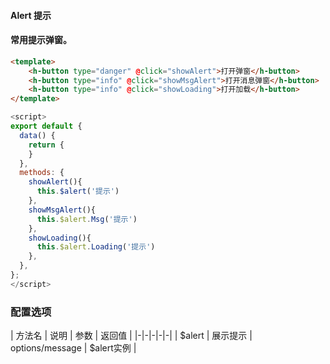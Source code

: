 #### Alert 提示


#### 常用提示弹窗。

``` html
<template>
    <h-button type="danger" @click="showAlert">打开弹窗</h-button>
    <h-button type="info" @click="showMsgAlert">打开消息弹窗</h-button>
    <h-button type="info" @click="showLoading">打开加载</h-button>
</template>
```
``` js
<script>
export default {
  data() {
    return {
    }
  },
  methods: {
    showAlert(){
      this.$alert('提示')
    },
    showMsgAlert(){
      this.$alert.Msg('提示')
    },
    showLoading(){
      this.$alert.Loading('提示')
    },
  },
};
</script>
```


### 配置选项

| 方法名 | 说明 | 参数 | 返回值 |
|-|-|-|-|-|
| $alert | 展示提示 | options/message | $alert实例 |